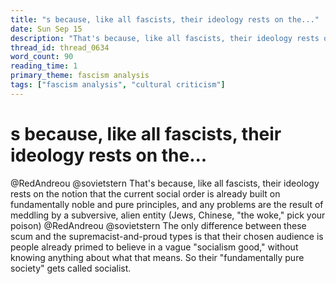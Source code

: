 ```yaml
---
title: "s because, like all fascists, their ideology rests on the..."
date: Sun Sep 15
description: "That's because, like all fascists, their ideology rests on the notion that the current social order is already built on fundamentally noble and pure..."
thread_id: thread_0634
word_count: 90
reading_time: 1
primary_theme: fascism analysis
tags: ["fascism analysis", "cultural criticism"]
---
```


# s because, like all fascists, their ideology rests on the...

@RedAndreou @sovietstern That's because, like all fascists, their ideology rests on the notion that the current social order is already built on fundamentally noble and pure principles, and any problems are the result of meddling by a subversive, alien entity (Jews, Chinese, "the woke," pick your poison) @RedAndreou @sovietstern The only difference between these scum and the supremacist-and-proud types is that their chosen audience is people already primed to believe in a vague "socialism good," without knowing anything about what that means. So their "fundamentally pure society" gets called socialist.